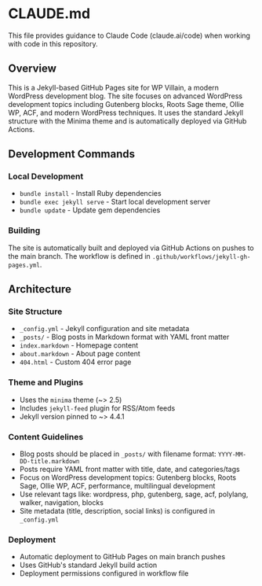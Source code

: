 # CLAUDE.md

This file provides guidance to Claude Code (claude.ai/code) when working with code in this repository.

## Overview

This is a Jekyll-based GitHub Pages site for WP Villain, a modern WordPress development blog. The site focuses on advanced WordPress development topics including Gutenberg blocks, Roots Sage theme, Ollie WP, ACF, and modern WordPress techniques. It uses the standard Jekyll structure with the Minima theme and is automatically deployed via GitHub Actions.

## Development Commands

### Local Development
- `bundle install` - Install Ruby dependencies
- `bundle exec jekyll serve` - Start local development server
- `bundle update` - Update gem dependencies

### Building
The site is automatically built and deployed via GitHub Actions on pushes to the main branch. The workflow is defined in `.github/workflows/jekyll-gh-pages.yml`.

## Architecture

### Site Structure
- `_config.yml` - Jekyll configuration and site metadata
- `_posts/` - Blog posts in Markdown format with YAML front matter
- `index.markdown` - Homepage content
- `about.markdown` - About page content
- `404.html` - Custom 404 error page

### Theme and Plugins
- Uses the `minima` theme (~> 2.5)
- Includes `jekyll-feed` plugin for RSS/Atom feeds
- Jekyll version pinned to ~> 4.4.1

### Content Guidelines
- Blog posts should be placed in `_posts/` with filename format: `YYYY-MM-DD-title.markdown`
- Posts require YAML front matter with title, date, and categories/tags
- Focus on WordPress development topics: Gutenberg blocks, Roots Sage, Ollie WP, ACF, performance, multilingual development
- Use relevant tags like: wordpress, php, gutenberg, sage, acf, polylang, walker, navigation, blocks
- Site metadata (title, description, social links) is configured in `_config.yml`

### Deployment
- Automatic deployment to GitHub Pages on main branch pushes
- Uses GitHub's standard Jekyll build action
- Deployment permissions configured in workflow file